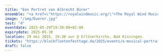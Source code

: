 ```yaml
---
title: "Een Portret van Albrecht Dürer"
ensemble: "<a href=\"https://royalwindmusic.org/\">The Royal Wind Music</a>"
image: "/img/Duerer.jpg"
test: "4"
eventdate: 2025-05-29T19:30:00+02:00
expirydate: 2025-05-30
location: 29 mei 2025, 19:30 uur @ Erlöserkirche, Bad Kissingen.
tickets: "https://blockfloetenfesttage.de/2025/events/a-musical-portrait-of-albrecht-duerer/?lang=en"
draft: false
---
```

